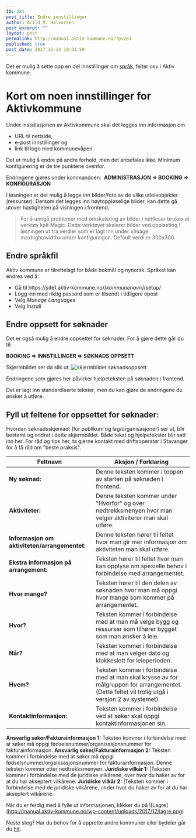 ```yaml
---
ID: 281
post_title: Endre innstillinger
author: Arild M. Halvorsen
post_excerpt: ""
layout: post
permalink: http://manual.aktiv-kommune.no/?p=281
published: true
post_date: 2017-11-14 10:31:59
---
```

Det er mulig å sette opp en del innstillinger om [språk](https://manual.aktiv-kommune.no/?p=340), felter osv i Aktiv kommune.

# Kort om noen innstillinger for Aktivkommune

Under installasjonen av Aktivkommune skal det legges inn informasjon om 
* URL til nettside, 
* e-post innstillinger og 
* link til logo med kommunevåpen 

Det er mulig å endre på andre forhold, men det anbefales ikke. Minimum konfigurering er de tre punktene ovenfor.

Endringene gjøres under kommandoen: 
<strong>ADMINISTRASJON =&gt; BOOKING =&gt; KONFIGURASJON</strong>

I løsningen er det mulig å legge inn bilder/foto av de ulike utleieobjekter (ressurser). Dersom det legges inn høytoppløselige bilder,  kan dette gå utover hastigheten på visningen i frontend. 

>For å unngå problemer med omskalering av bilder i nettleser brukes et verktøy kalt Magic. Dette verktøyet skalerer bilder ved opplasting i løsningen ut fra verdier som er lagt inn under «Image maxhight/width» under konfigurasjon. Default verdi er 300x300.

## Endre språkfil

Aktiv kommune er tilrettelagt for både bokmål og nynorsk. Språket kan endres ved å:
<div class="entry-content">
<div class="pf-content">
<ul>
 	<li>Gå til https://site1.aktiv-kommune.no/<em>[kommunenavn]</em>/setup/</li>
 	<li>Logg inn med riktig passord som er tilsendt i tidligere epost</li>
 	<li>Velg <em>Manage Languages</em></li>
 	<li>Velg <em>Install</em></li>
</ul>
</div>
</div>

## Endre oppsett for søknader

Det er også mulig å endre oppsettet for søknader. For å gjøre dette går du til:

<strong>BOOKING =&gt; INNSTILLINGER =&gt; SØKNADS OPPSETT</strong>

Skjermbildet ser da slik ut:
![skjermbildet søknadsoppsett](http://manual.aktiv-kommune.no/wp-content/uploads/2018/02/soknadsoppsett.png)

Endringene som gjøres her påvirker hjelpeteksten på søknaden i frontend.

Det er lagt inn standardiserte tekster, men du kan gjøre de endringene du ønsker å utføre.

## Fyll ut feltene for oppsettet for søknader:

Hvordan søknadsskjemaet (for publikum og lag/organisasjoner) ser ut, blir bestemt og endret i dette skjermbildet. Både tekst og hjelpetekster blir satt inn her. For råd og tips her, ta gjerne kontakt med driftsoperatør i Stavanger for å få råd om "beste praksis".

Feltnavn| Aksjon / Forklaring
--------------------------------|----------------------------------------------------------------
**Ny søknad:** |Denne teksten kommer i toppen av starten på søknaden i frontend.
**Aktiviteter:** |Denne teksten kommer under "Hvorfor" og over nedtrekksmenyen hvor man velger aktiviterer man skal utføre.
**Informasjon om aktiviteten/arrangementet:** |Denne teksten hører til feltet hvor man gir mer informasjon om aktiviteten man skal utføre.
**Ekstra informasjon på arrangement:** |Teksten hører til feltet hvor man kan opplyse om spesielle behov i forbindelse med arrangementet.
**Hvor mange?** |Teksten hører til den delen av søknaden hvor man må oppgi hvor mange som kommer på arrangementet.
**Hvor?** |Teksten kommer i forbindelse med at man må velge bygg og ressurser som tilhører bygget som man ønsker å leie.
**Når?** |Teksten kommer i forbindelse med at man velger dato og klokkeslett for leieperioden.
**Hvem?** |Teksten kommer i forbindelse med at man skal krysse av for målgruppen for arrangementet. (Dette feltet vil trolig utgå i versjon 2 av systemet)
**Kontaktinformasjon:** |Teksten kommer i forbindelse ved at søker skal oppgi kontaktinformasjonen sin.
**Ansvarlig søker/Fakturainformasjon 1:** Teksten kommer i forbindelse med at søker må oppgi fødselsnummer/organisasjonsnummer for fakturainformasjon.
**Ansvarlig søker/Fakturainformasjon 2:** Teksten kommer i forbindelse med at søker må oppgi fødselsnummer/organisasjonsnummer for fakturainformasjon. Denne teksten kommer etter nedtrekksmenyen.
**Juridiske vilkår 1:** |Teksten kommer i forbindelse med de juridiske vilkårene, over hvor du haker av for at du har akseptert vilkårene.
**Juridiske vilkår 2:** |Teksten kommer i forbindelse med de juridiske vilkårene, under hvor du haker av for at du har akseptert vilkårene.

Når du er ferdig med å fylle ut informasjonen, klikker du på
![Lagre] (http://manual.aktiv-kommune.no/wp-content/uploads/2017/12/lagre.png)

Neste steg? Har du behov for å opprette andre kommuner eller bydeler går du [hit](https://manual.aktiv-kommune.no/?p=291).